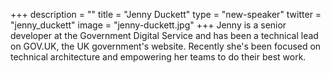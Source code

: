 +++
description = ""
title = "Jenny Duckett"
type = "new-speaker"
twitter = "jenny_duckett"
image = "jenny-duckett.jpg"
+++
Jenny is a senior developer at the Government Digital Service and has been a technical lead on GOV.UK, the UK government's website. Recently she's been focused on technical architecture and empowering her teams to do their best work.